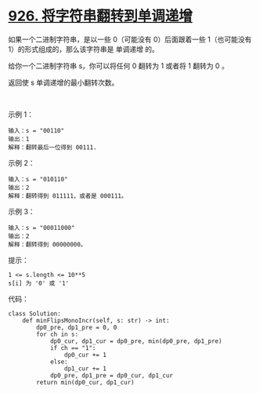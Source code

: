 # [926. 将字符串翻转到单调递增](https://leetcode.cn/problems/flip-string-to-monotone-increasing/)

如果一个二进制字符串，是以一些 0（可能没有 0）后面跟着一些 1（也可能没有 1）的形式组成的，那么该字符串是 单调递增 的。

给你一个二进制字符串 s，你可以将任何 0 翻转为 1 或者将 1 翻转为 0 。

返回使 s 单调递增的最小翻转次数。

 

示例 1：
```
输入：s = "00110"
输出：1
解释：翻转最后一位得到 00111.
```
示例 2：
```
输入：s = "010110"
输出：2
解释：翻转得到 011111，或者是 000111。
```
示例 3：
```
输入：s = "00011000"
输出：2
解释：翻转得到 00000000。
```

提示：
```
1 <= s.length <= 10**5
s[i] 为 '0' 或 '1'
```

代码：
```python3
class Solution:
    def minFlipsMonoIncr(self, s: str) -> int:
        dp0_pre, dp1_pre = 0, 0
        for ch in s:
            dp0_cur, dp1_cur = dp0_pre, min(dp0_pre, dp1_pre)
            if ch == "1":
                dp0_cur += 1
            else:
                dp1_cur += 1
            dp0_pre, dp1_pre = dp0_cur, dp1_cur
        return min(dp0_cur, dp1_cur)
```